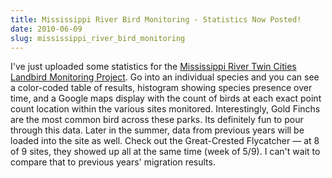 ```yaml
---
title: Mississippi River Bird Monitoring - Statistics Now Posted!
date: 2010-06-09
slug: mississippi_river_bird_monitoring
---
```


I've just uploaded some statistics for the [Mississippi River Twin
Cities Landbird Monitoring Project](http://www.ibamonitoring.org/results/Default.aspx). Go into an individual species and you
can see a color-coded table of results, histogram showing species presence over
time, and a Google maps display with the count of birds at each exact point
count location within the various sites monitored. Interestingly, Gold Finchs
are the most common bird across these parks. Its definitely fun to pour through
this data. Later in the summer, data from previous years will be loaded into the
site as well. Check out the Great-Crested Flycatcher &mdash; at 8 of 9 sites,
they showed up all at the same time (week of 5/9). I can't wait to compare that
to previous years' migration results.
